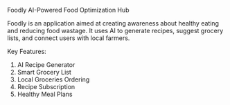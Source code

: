 Foodly
AI-Powered Food Optimization Hub

Foodly is an application aimed at creating awareness about healthy eating and reducing food wastage. It uses AI to generate recipes,
suggest grocery lists, and connect users with local farmers.

Key Features:
1. AI Recipe Generator
2. Smart Grocery List
3. Local Groceries Ordering
4. Recipe Subscription
5. Healthy Meal Plans




